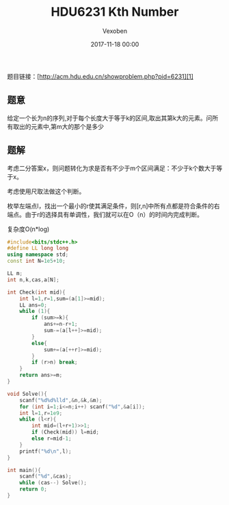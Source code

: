 ﻿---
layout: post
title: HDU6231 Kth Number
date: 2017-11-18 00:00
categories: training
tags: 二分 脑洞题
img: https://vexoben.github.io/assets/images/Blog/2017-11-18-HDU6231-Kth-Number.jpg
author: Vexoben
---

题目链接：[http://acm.hdu.edu.cn/showproblem.php?pid=6231][1]

## **题意**

给定一个长为n的序列,对于每个长度大于等于k的区间,取出其第k大的元素。问所有取出的元素中,第m大的那个是多少

## **题解**

考虑二分答案x，则问题转化为求是否有不少于m个区间满足：不少于k个数大于等于x。

考虑使用尺取法做这个判断。

枚举左端点l，找出一个最小的r使其满足条件，则[r,n]中所有点都是符合条件的右端点。由于r的选择具有单调性，我们就可以在O（n）的时间内完成判断。

复杂度O(n*log)

```cpp
#include<bits/stdc++.h>
#define LL long long
using namespace std;
const int N=1e5+10;

LL m;
int n,k,cas,a[N];

int Check(int mid){
	int l=1,r=1,sum=(a[1]>=mid);
	LL ans=0;
	while (1){
		if (sum>=k){
			ans+=n-r+1;
			sum-=(a[l++]>=mid);
		}
		else{
			sum+=(a[++r]>=mid);
		}
		if (r>n) break;
	}
	return ans>=m;
}

void Solve(){
	scanf("%d%d%lld",&n,&k,&m);
	for (int i=1;i<=n;i++) scanf("%d",&a[i]);
	int l=1,r=1e9;
	while (l<r){
		int mid=(l+r+1)>>1;
		if (Check(mid)) l=mid;
		else r=mid-1;
	}
	printf("%d\n",l);
}

int main(){
	scanf("%d",&cas);
	while (cas--) Solve();
	return 0;
}
```

  [1]: http://acm.hdu.edu.cn/showproblem.php?pid=6231